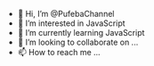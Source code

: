 - 👋 Hi, I’m @PufebaChannel
- 👀 I’m interested in JavaScript
- 🌱 I’m currently learning JavaScript
- 💞️ I’m looking to collaborate on ...
- 📫 How to reach me ...

<!---
PufebaChannel/PufebaChannel is a ✨ special ✨ repository because its `README.md` (this file) appears on your GitHub profile.
You can click the Preview link to take a look at your changes.
--->
